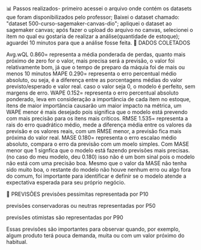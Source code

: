 📊 Passos realizados-
primeiro acessei o arquivo onde contém os datasets que foram disponibilizados pelo professor;
Baixei o dataset chamado: "dataset 500-curso-sagemaker-canvas-dio";
apliquei o dataset ao sagemaker canvas;
após fazer o upload do arquivo no canvas, selecionei o item no qual eu gostaria de realizar a análise(quantidade de estoque);
aguardei 10 minutos para que a análise fosse feita.
🎯 DADOS COLETADOS


Avg.wQL 0.860= representa a média ponderada de perdas, quanto mais próximo de zero for o valor, mais precisa será a previsão, o valor foi relativamente bom, já que o tempo de preparo da máquia foi de mais ou menos 10 minutos MAPE 0.290= representa o erro percentual médio absoluto, ou seja, é a diferença entre as porcentagens médias do valor previsto/esperado e valor real. caso o valor seja 0, o modelo é perfeito, sem margens de erro. WAPE 0.152= representa o erro percentual absoluto ponderado, leva em consideração a importância de cada item no estoque, itens de maior importãncia causarão um maior impacto na métrica, um WAPE menor é mais desejado pois significa que o modelo está prevendo com mais precisão para os itens mais críticos. RMSE 1.535= representa a rais do erro quadrático médio, mede a diferença média entre os valores da previsão e os valores reais, com um RMSE menor, a previsão fica mais próxima do valor real. MASE 0.180= representa o erro escalao médio absoluto, compara o erro da previsão com um moelo simples. Com MASE menor que 1 signfica que o modelo está fazendo previsões mais precisas. (no caso do meu modelo, deu 0.180) isso não é um bom sinal pois o modelo não está com uma precisão boa. Mesmo que o valor da MASE não tenha sido muito boa, o restante do modelo não houve nenhum erro ou algo fora do comum, foi importante para identificar e definir se o modelo atende a expectativa esperada para seu próprio negócio.

🚀 PREVISÕES
previsões pessimitas representada por P10

previsões conservadoras ou neutras representadas por P50

previsões otimistas são representadas por P90

Essas previsões são importantes para observar quando, por exemplo, algum produto terá pouca demanda, muita ou com um valor próximo do habitual.
